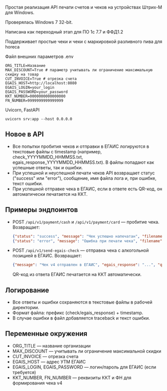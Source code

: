 Простая реализация API печати счетов и чеков на устройствах Штрих-М для Windows.

Проверялась Windows 7 32-bit.

Написана как переходный этап для ПО 1с 7.7 и ФФД1.2

Поддерживает простые чеки и чеки с маркировкой разливного пива для horeca

Файл внешних параметров .env

```
ORG_TITLE=Название
MAX_DISCOUNT=True # параметр учитывать ли ограничение максимальную скидку на товар
CUT_INVOICE=True # отрезка счета
EGAIS_HOST=http://localhost:8080
EGAIS_LOGIN=your_login
EGAIS_PASSWORD=your_password
KKT_NUMBER=0000000000000000
FN_NUMBER=9999999999999999
```

Uvicorn, FastAPI

```uvicorn srv:app --host 0.0.0.0```

## Новое в API

- Все попытки пробития чеков и отправки в ЕГАИС логируются в текстовые файлы с timestamp (например, check_YYYYMMDD_HHMMSS.txt, egais_response_YYYYMMDD_HHMMSS.txt). В файлы попадают как успешные ответы, так и ошибки.
- При успешной и неуспешной печати чеков API возвращает статус ("success" или "error"), сообщение, имя файла лога и, при ошибке, текст ошибки.
- При успешной отправке чека в ЕГАИС, если в ответе есть QR-код, он автоматически печатается на ККТ.

## Примеры эндпоинтов

- POST `/api/v1/payment/cash` и `/api/v1/payment/card` — пробитие чека. Возвращает:
  ```json
  {"status": "success", "message": "Чек успешно напечатан", "filename": "check_YYYYMMDD_HHMMSS.txt"}
  {"status": "error", "message": "Ошибка при печати чека", "filename": "check_YYYYMMDD_HHMMSS.txt", "error": "..."}
  ```
- POST `/api/v1/send-egais-check` — отправка чека с алкогольной позицией в ЕГАИС. Возвращает:
  ```json
  {"message": "Чек v4 отправлен в ЕГАИС", "egais_response": "...", "qr_code": "...", "saved_file": "egais_response_YYYYMMDD_HHMMSS.txt"}
  ```
  QR-код из ответа ЕГАИС печатается на ККТ автоматически.

## Логирование

- Все ответы и ошибки сохраняются в текстовые файлы в рабочей директории.
- Формат файла: префикс (check/egais_response) + timestamp.
- В случае ошибки в файл добавляется traceback и текст ошибки.

## Переменные окружения

- ORG_TITLE — название организации
- MAX_DISCOUNT — учитывать ли ограничение максимальной скидки
- CUT_INVOICE — отрезка счета
- EGAIS_HOST — адрес УТМ ЕГАИС
- EGAIS_LOGIN, EGAIS_PASSWORD — логин/пароль для ЕГАИС (если требуется)
- KKT_NUMBER, FN_NUMBER — реквизиты ККТ и ФН для формирования чека v4
